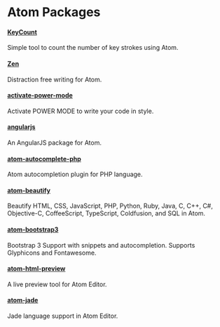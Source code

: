 # Atom Packages

#### [KeyCount](https://atom.io/packages/KeyCount)  
Simple tool to count the number of key strokes using Atom.  

#### [Zen](https://atom.io/packages/Zen)  
Distraction free writing for Atom.

#### [activate-power-mode](https://atom.io/packages/activate-power-mode)  
Activate POWER MODE to write your code in style.

#### [angularjs](https://atom.io/packages/angularjs)  
An AngularJS package for Atom.

#### [atom-autocomplete-php](https://atom.io/packages/atom-autocomplete-php)  
Atom autocompletion plugin for PHP language.

#### [atom-beautify](https://atom.io/packages/atom-beautify)  
Beautify HTML, CSS, JavaScript, PHP, Python, Ruby, Java, C, C++, C#, Objective-C, CoffeeScript, TypeScript, Coldfusion, and SQL in Atom.

#### [atom-bootstrap3](https://atom.io/packages/atom-bootstrap3)  
Bootstrap 3 Support with snippets and autocompletion. Supports Glyphicons and Fontawesome.

#### [atom-html-preview](https://atom.io/packages/atom-html-preview)  
A live preview tool for Atom Editor.

#### [atom-jade](https://atom.io/packages/atom-jade)  
Jade language support in Atom Editor.
